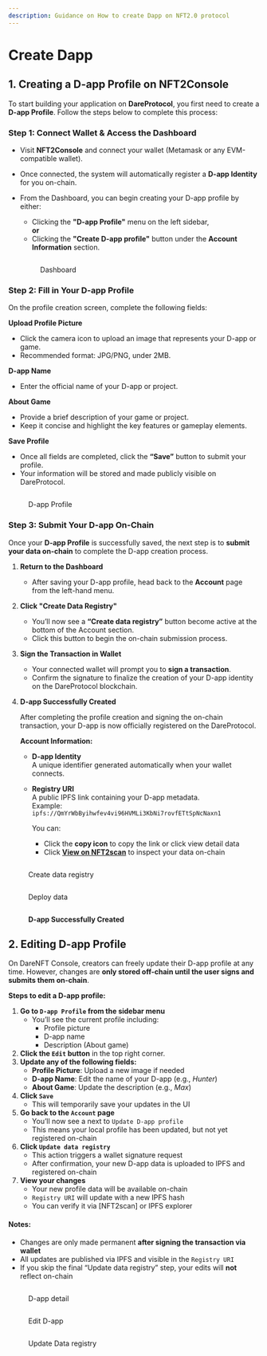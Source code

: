 ```yaml
---
description: Guidance on How to create Dapp on NFT2.0 protocol
---
```


# Create Dapp

## 1. Creating a D-app Profile on NFT2Console

To start building your application on **DareProtocol**, you first need to create a **D-app Profile**. Follow the steps below to complete this process:

### Step 1: Connect Wallet & Access the Dashboard

* Visit **NFT2Console** and connect your wallet (Metamask or any EVM-compatible wallet).
* Once connected, the system will automatically register a **D-app Identity** for you on-chain.
*   From the Dashboard, you can begin creating your D-app profile by either:

    * Clicking the **"D-app Profile"** menu on the left sidebar,\
      **or**
    * Clicking the **"Create D-app profile"** button under the **Account Information** section.



    <figure><img src="../../../.gitbook/assets/image (6).png" alt=""><figcaption><p>Dashboard</p></figcaption></figure>

### Step 2: Fill in Your D-app Profile

On the profile creation screen, complete the following fields:

**Upload Profile Picture**

* Click the camera icon to upload an image that represents your D-app or game.
* Recommended format: JPG/PNG, under 2MB.

**D-app Name**

* Enter the official name of your D-app or project.

**About Game**

* Provide a brief description of your game or project.
* Keep it concise and highlight the key features or gameplay elements.

**Save Profile**

* Once all fields are completed, click the **“Save”** button to submit your profile.
* Your information will be stored and made publicly visible on DareProtocol.

<figure><img src="../../../.gitbook/assets/image (1) (1) (1).png" alt=""><figcaption><p>D-app Profile</p></figcaption></figure>

### Step 3: Submit Your D-app On-Chain

Once your **D-app Profile** is successfully saved, the next step is to **submit your data on-chain** to complete the D-app creation process.

1. **Return to the Dashboard**
   * After saving your D-app profile, head back to the **Account** page from the left-hand menu.
2. **Click "Create Data Registry"**
   * You’ll now see a **“Create data registry”** button become active at the bottom of the Account section.
   * Click this button to begin the on-chain submission process.
3. **Sign the Transaction in Wallet**
   * Your connected wallet will prompt you to **sign a transaction**.
   * Confirm the signature to finalize the creation of your D-app identity on the DareProtocol blockchain.
4.  **D-app Successfully Created**

    After completing the profile creation and signing the on-chain transaction, your D-app is now officially registered on the DareProtocol.

    **Account Information:**

    * **D-app Identity**\
      A unique identifier generated automatically when your wallet connects.
    *   **Registry URI**\
        A public IPFS link containing your D-app metadata.\
        Example:\
        `ipfs://QmYrWbByihwfev4vi96HVMLi3KbNi7rovfETtSpNcNaxn1`

        You can:

        * Click the **copy icon** to copy the link or click view detail data&#x20;
        * Click [**View on NFT2scan**](https://nft2scan.com/d-apps) to inspect your data on-chain

<figure><img src="../../../.gitbook/assets/image (2) (1) (1).png" alt=""><figcaption><p>Create data registry</p></figcaption></figure>

<figure><img src="../../../.gitbook/assets/image (3) (1) (1).png" alt=""><figcaption><p>Deploy data</p></figcaption></figure>

<figure><img src="../../../.gitbook/assets/image (4) (1).png" alt=""><figcaption><p><strong>D-app Successfully Created</strong></p></figcaption></figure>

## 2. Editing D-app Profile

On DareNFT Console, creators can freely update their D-app profile at any time. However, changes are **only stored off-chain until the user signs and submits them on-chain**.

**Steps to edit a D-app profile:**

1. **Go to `D-app Profile` from the sidebar menu**
   * You’ll see the current profile including:
     * Profile picture
     * D-app name
     * Description (About game)
2. **Click the `Edit` button** in the top right corner.
3. **Update any of the following fields:**
   * **Profile Picture**: Upload a new image if needed
   * **D-app Name**: Edit the name of your D-app (e.g., _Hunter_)
   * **About Game**: Update the description (e.g., _Max_)
4. **Click `Save`**
   * This will temporarily save your updates in the UI
5. **Go back to the `Account` page**
   * You’ll now see a next to `Update D-app profile`
   * This means your local profile has been updated, but not yet registered on-chain
6. **Click `Update data registry`**
   * This action triggers a wallet signature request
   * After confirmation, your new D-app data is uploaded to IPFS and registered on-chain
7. **View your changes**
   * Your new profile data will be available on-chain
   * `Registry URI` will update with a new IPFS hash
   * You can verify it via \[NFT2scan] or IPFS explorer

#### Notes:

* Changes are only made permanent **after signing the transaction via wallet**
* All updates are published via IPFS and visible in the `Registry URI`
* If you skip the final “Update data registry” step, your edits will **not** reflect on-chain

<figure><img src="../../../.gitbook/assets/image (5) (1).png" alt=""><figcaption><p>D-app detail</p></figcaption></figure>

<figure><img src="../../../.gitbook/assets/image (6) (1).png" alt=""><figcaption><p>Edit D-app </p></figcaption></figure>

<figure><img src="../../../.gitbook/assets/image (7).png" alt=""><figcaption><p>Update Data registry</p></figcaption></figure>
